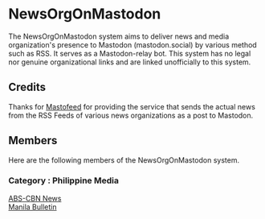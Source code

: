 # NewsOrgOnMastodon
The NewsOrgOnMastodon system aims to deliver news and media organization's presence to Mastodon (mastodon.social) by various method such as RSS. It serves as a Mastodon-relay bot. This system has no legal nor genuine organizational links and are linked unofficially to this system. 

## Credits
Thanks for [Mastofeed](https://mastoget.x10.bz) for providing the service that sends the actual news from the RSS Feeds of various news organizations as a post to Mastodon.

## Members
Here are the following members of the NewsOrgOnMastodon system.
### Category : Philippine Media
<a rel="me" href="https://mastodon.social/@rssabscbnnews">ABS-CBN News</a><br>
<a rel="me" href="https://mastodon.social/@rssmanilabulletin">Manila Bulletin</a>
